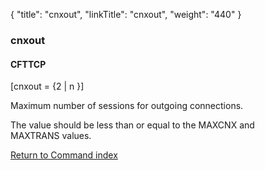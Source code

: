 {
    "title": "cnxout",
    "linkTitle": "cnxout",
    "weight": "440"
}<span id="cnxout"></span>

### cnxout

#### CFTTCP

\[cnxout = {2 | n }\]

Maximum number of sessions for outgoing connections.

The value should be less than or equal to the MAXCNX and MAXTRANS values.

[Return to Command index](../../)
